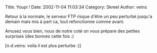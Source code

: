 Title: Youpi !
Date: 2002-11-04 11:03:34
Category: Skreel
Author: veins

Retour à la normale, le serveur FTP risque d'être un peu perturbé jusqu'a demain mais mis à part ca, tout refonctionne comme avant.

Amusez vous bien, nous de notre coté on vous prépare des petites surprises (des bonnes cette fois :)

[n.d.veins: voila il est plus perturbe :)]